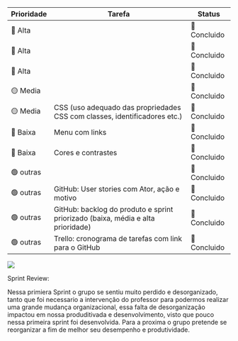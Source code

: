 | Prioridade | Tarefa | Status | 
|------------|--------|--------|
| 🔴 Alta             |                    | 💚 Concluido   |
| 🔴 Alta             |                    | 💚 Concluido   |
| 🔴 Alta             |         | 💚 Concluido   |
| 🟡 Media            |                    | 💚 Concluido   |
| 🟡 Media            |   CSS (uso adequado das propriedades CSS com classes, identificadores etc.)                 |   💚 Concluido   | 1️⃣3️⃣|
| 🔵 Baixa            |    Menu com links                |   💚 Concluido                 | 2️⃣  |
| 🔵 Baixa            |     Cores e contrastes               |     💚 Concluido                | 5️⃣  | 
| 🟢 outras           |            |   💚 Concluido  |
|  🟢 outras                     |   GitHub: User stories com Ator, ação e motivo                 |       💚 Concluido            |  3️⃣ | 
|  🟢 outras                      |   GitHub: backlog do produto e sprint priorizado (baixa, média e alta prioridade)                 |   💚 Concluido                | 3️⃣ |
|  🟢 outras                      |   Trello: cronograma de tarefas com link para o GitHub                 |    💚 Concluido               | 3️⃣ |

![](sprint1_burndown.jpeg)

Sprint Review:

Nessa primiera Sprint o grupo se sentiu muito perdido e desorganizado, tanto que foi necessario a intervenção do professor para podermos realizar uma grande mudança organizacional, essa falta de desorganização impactou em nossa produditivada e desenvolvimento, visto que pouco nessa primeira sprint foi desenvolvida. Para a proxima o grupo pretende se reorganizar a fim de melhor seu desempenho e produtividade.
